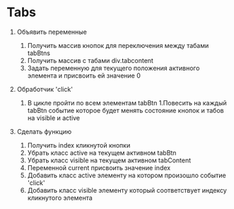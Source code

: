 # Tabs

1. Объявить переменные

    1. Получить массив кнопок для переключения между табами tabBtns
    1. Получить массив с табами div.tabcontent
    1. Задать переменную для текущего положения активного элемента и присвоить ей значение 0
1. Обработчик 'click'
    1. В цикле пройти по всем элементам tabBtn
        1.Повесить на каждый tabBtn событие которое будет менять состояние   кнопок и табов на visible и active

1. Сделать функцию 
    1. Получить index кликнутой кнопки
    1. Убрать класс active на текущем активном tabBtn
    1. Убрать класс visible на текущем активном tabContent
    1. Переменной current присвоить значение index 
    1. Добавить класс active элементу на котором произошло событие 'click'
    1. Добавить класс visible элементу который соответствует индексу кликнутого элемента
    